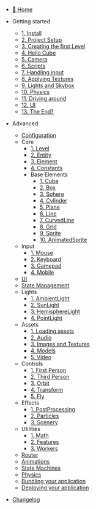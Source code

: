 - [🏡 Home](/)

- Getting started
  - [1. Install](/engine/getting-started/installing-mage-engine.md "Installing Mage Engine")
  - [2. Project Setup](/engine/getting-started/setting-up-your-project.md "Setting up your project")
  - [3. Creating the first Level](/engine/getting-started/creating-first-level.md "Creating your first level")
  - [4. Hello Cube](/engine/getting-started/hello-cube.md "Hello Cube")
  - [5. Camera](/engine/getting-started/camera.md "Camera")
  - [6. Scripts](/engine/getting-started/scripts.md "Scripts")
  - [7. Handling input](/engine/getting-started/handling-input.md "Handling Input")
  - [8. Applying Textures](/engine/getting-started/applying-textures.md "Applying textures")
  - [9. Lights and Skybox](/engine/getting-started/lights_and_skybox.md "Lights and skybox")
  - [10. Physics](/engine/getting-started/physics.md "Physics")
  - [11. Driving around](/engine/getting-started/driving_around.md "Driving around")
  - [12. UI](/engine/getting-started/ui.md "UI")
  - [13. The End?](/engine/getting-started/the_end.md "The End")
  
- Advanced
  - [Configuration](/engine/advanced/configuration.md)
  - Core
    - [1. Level](/engine/advanced/core/level.md)
    - [2. Entity](/engine/advanced/core/entity.md)
    - [3. Element](/engine/advanced/core/element.md)
    - [4. Constants](/engine/advanced/core/constants.md)
    - Base Elements
      - [1. Cube](/engine/advanced/core/base/cube.md)
      - [2. Box](/engine/advanced/core/base/box.md)
      - [3. Sphere](/engine/advanced/core/base/sphere.md)
      - [4. Cylinder](/engine/advanced/core/base/cylinder.md)
      - [5. Plane](/engine/advanced/core/base/plane.md)
      - [6. Line](/engine/advanced/core/base/line.md)
      - [7. CurvedLine](/engine/advanced/core/base/curvedline.md)
      - [8. Grid](/engine/advanced/core/base/grid.md)
      - [9. Sprite](/engine/advanced/core/base/sprite.md)
      - [10. AnimatedSprite](/engine/advanced/core/base/animatedsprite.md)
  - Input
    - [1. Mouse](/engine/advanced/input/mouse.md)
    - [2. Keyboard](/engine/advanced/input/keyboard.md)
    - [3. Gamepad](/engine/advanced/input/gamepad.md)
    - [4. Mobile](/engine/advanced/input/mobile.md)
  - [UI](/engine/advanced/ui.md)
  - [State Management](/engine/advanced/state_management.md)
  - Lights
    - [1. AmbientLight](/engine/advanced/lights/ambientlight.md)
    - [2. SunLight](/engine/advanced/lights/sunlight.md)
    - [3. HemisphereLight](/engine/advanced/lights/hemispherelight.md)
    - [4. PointLight](/engine/advanced/lights/pointlight.md)
  - Assets
    - [1. Loading assets](/engine/advanced/assets/loading.md)
    - [2. Audio](/engine/advanced/assets/audio.md)
    - [3. Images and Textures](/engine/advanced/assets/images_and_textures.md)
    - [4. Models](/engine/advanced/assets/models.md)
    - [5. Video](/engine/advanced/assets/video.md)
  - Controls
    - [1. First Person](/engine/advanced/controls/first.md)
    - [2. Third Person](/engine/advanced/controls/third.md)
    - [3. Orbit](/engine/advanced/controls/orbit.md)
    - [4. Transform](/engine/advanced/controls/transform.md)
    - [5. Fly](/engine/advanced/controls/fly.md)
  - Effects
    - [1. PostProcessing](/engine/advanced/effects/postprocessing.md)
    - [2. Particles](/engine/advanced/effects/particles.md)
    - [3. Scenery](/engine/advanced/effects/scenery.md)
  - Utilities
    - [1. Math](/engine/utilities/math.md)
    - [2. Features](/engine/utilities/features.md)
    - [3. Workers](/engine/utilities/workers.md)
  - [Router](/engine/advanced/router.md)
  - [Animations](/engine/advanced/animations.md)
  - [State Machines](/engine/advanced/state_machines.md)
  - [Physics](/engine/advanced/physics.md)
  - [Bundling your application](/engine/advanced/bundling.md "Bundling your application")
  - [Deploying your application](/engine/advanced/deploy.md "Deploying your application")

- [Changelog](/engine/changelog.md)